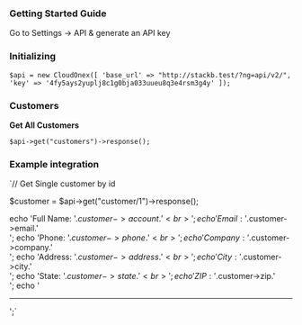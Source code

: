 ### Getting Started Guide
Go to Settings → API & generate an API key

### Initializing

`$api = new CloudOnex([
     'base_url' => "http://stackb.test/?ng=api/v2/",
     'key' => '4fy5ays2yuplj8c1g0bja033uueu8q3e4rsm3g4y'
 ]);`


### Customers
**Get All Customers**

`$api->get("customers")->response();`

### Example integration

`// Get Single customer by id

 $customer = $api->get("customer/1")->response();
 
 echo 'Full Name: '.$customer->account.'<br>';
 echo 'Email: '.$customer->email.'<br>';
 echo 'Phone: '.$customer->phone.'<br>';
 echo 'Company: '.$customer->company.'<br>';
 echo 'Address: '.$customer->address.'<br>';
 echo 'City: '.$customer->city.'<br>';
 echo 'State: '.$customer->state.'<br>';
 echo 'ZIP: '.$customer->zip.'<br>';
 echo '<hr>';`
 